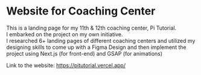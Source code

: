 # Website for Coaching Center

This is a landing page for my 11th & 12th coaching center, Pi Tutorial. \
I embarked on the project on my own initiative. \
I researched 6+ landing pages of different coaching centers and utilized my designing skills to come up with a Figma Design and then implement the project using Next.js (for front-end) and GSAP (for animations)

Link to the website: https://pitutorial.vercel.app/
